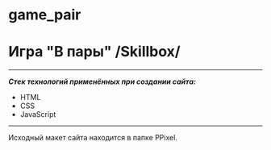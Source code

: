 # game_pair

<!-- ![Ссылка на изображение](https://andreyfedyukin.github.io/Course_project_Radio-W-Wave/img/logo.png) -->

# Игра "В пары" /Skillbox/

<!-- Ссылка на сайт https://andreyfedyukin.github.io/game_pair/ -->

---

**_Стек технологий применённых при создании сайта:_**

- HTML
- CSS
- JavaScript


---
Исходный макет сайта находится в папке PPixel.